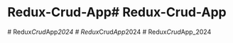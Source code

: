 # Redux-Crud-App#   R e d u x - C r u d - A p p  
 #   R e d u x _ C r u d _ A p p _ 2 0 2 4  
 #   R e d u x _ C r u d _ A p p _ 2 0 2 4  
 #   R e d u x _ C r u d _ A p p _ 2 0 2 4  
 